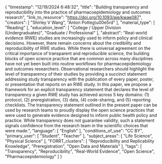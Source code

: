 {
    "timestamp": "12/19/2024 6:48:32",
    "title": "Building transparency and reproducibility into the practice of pharmacoepidemiology and outcomes research",
    "link_to_resource": "https://doi.org/10.1093/aje/kwae087",
    "creators": [
        "Shirley V Wang",
        "Anton Potteg\u00e5rd"
    ],
    "material_type": [
        "Reading"
    ],
    "education_level": [
        "College / Upper Division (Undergraduates)",
        "Graduate / Professional"
    ],
    "abstract": "Real-world evidence (RWE) studies are increasingly used to inform policy and clinical decisions. However, there remain concerns about the credibility and reproducibility of RWE studies. While there is universal agreement on the critical importance of transparent and reproducible science, the building blocks of open science practice that are common across many disciplines have not yet been built into routine workflows for pharmacoepidemiology and outcomes researchers. Observational researchers should highlight the level of transparency of their studies by providing a succinct statement addressing study transparency with the publication of every paper, poster, or presentation that reports on an RWE study. In this paper, we propose a framework for an explicit transparency statement that declares the level of transparency a given RWE study has achieved across 5 key domains: (1) protocol, (2) preregistration, (3) data, (4) code-sharing, and (5) reporting checklists. The transparency statement outlined in the present paper can be used by research teams to proudly display the open science practices that were used to generate evidence designed to inform public health policy and practice. While transparency does not guarantee validity, such a statement signals confidence from the research team in the scientific choices that were made.",
    "language": [
        "English"
    ],
    "conditions_of_use": "CC BY",
    "primary_user": [
        "Student",
        "Teacher"
    ],
    "subject_areas": [
        "Life Science",
        "Physical Science"
    ],
    "FORRT_clusters": [
        "Reproducibility and Replicability Knowledge",
        "Preregistration",
        "Open Data and Materials"
    ],
    "tags": [
        "Transparency",
        "Reproducibility",
        "Real-World Evidence",
        "Open Science",
        "Pharmacoepidemiology"
    ]
}